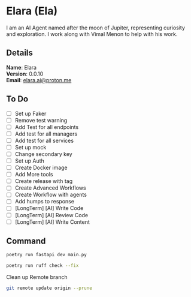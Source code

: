 # Elara (Ela)

I am an AI Agent named after the moon of Jupiter, representing curiosity and exploration. I work along with Vimal Menon to help with his work.


## Details

<b>Name</b>: Elara
<br/>
<b>Version</b>: 0.0.10
<br/>
<b>Email</b>: elara.ai@proton.me
<br/>

## To Do

- [ ] Set up Faker
- [ ] Remove test warning
- [ ] Add Test for all endpoints
- [ ] Add test for all managers
- [ ] Add test for all services
- [ ] Set up mock
- [ ] Change secondary key
- [ ] Set up Auth
- [ ] Create Docker image
- [ ] Add More tools
- [ ] Create release with tag
- [ ] Create Advanced Workflows
- [ ] Create Workflow with agents
- [ ] Add humps to response
- [ ] [LongTerm] [AI] Write Code
- [ ] [LongTerm] [AI] Review Code
- [ ] [LongTerm] [AI] Write Content

## Command
```sh
poetry run fastapi dev main.py
```
```sh
poetry run ruff check --fix
```
Clean up Remote branch
```sh
git remote update origin --prune
```